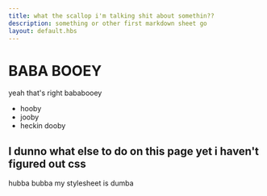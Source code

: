 ```yaml
---
title: what the scallop i'm talking shit about somethin??
description: something or other first markdown sheet go
layout: default.hbs
---
```


# BABA BOOEY
yeah that's right bababooey
- hooby
- jooby
- heckin dooby

## I dunno what else to do on this page  yet i haven't figured out css
hubba bubba my stylesheet is dumba